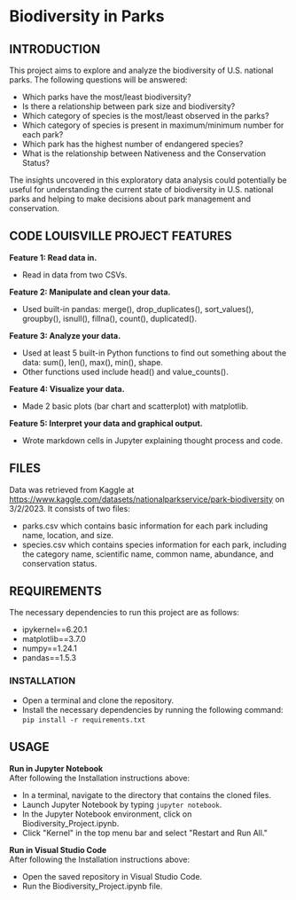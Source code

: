 # Biodiversity in Parks
## INTRODUCTION
This project aims to explore and analyze the biodiversity of U.S. national parks. The following questions will be answered:

-	Which parks have the most/least biodiversity?
-	Is there a relationship between park size and biodiversity?
-	Which category of species is the most/least observed in the parks?
-	Which category of species is present in maximum/minimum number for each park?
-	Which park has the highest number of endangered species?
-	What is the relationship between Nativeness and the Conservation Status?

The insights uncovered in this exploratory data analysis could potentially be useful for understanding the current state of biodiversity in U.S. national parks and helping to make decisions about park management and conservation.

## CODE LOUISVILLE PROJECT FEATURES
**Feature 1: Read data in.**
- Read in data from two CSVs.

**Feature 2: Manipulate and clean your data.**
- Used built-in pandas: merge(), drop_duplicates(), sort_values(), groupby(), isnull(), fillna(), count(), duplicated().

**Feature 3: Analyze your data.**
- Used at least 5 built-in Python functions to find out something about the data: sum(), len(), max(), min(), shape.
- Other functions used include head() and value_counts().

**Feature 4: Visualize your data.**
- Made 2 basic plots (bar chart and scatterplot) with matplotlib.

**Feature 5: Interpret your data and graphical output.**
- Wrote markdown cells in Jupyter explaining thought process and code.

## FILES
Data was retrieved from Kaggle at https://www.kaggle.com/datasets/nationalparkservice/park-biodiversity on 3/2/2023. It consists of two files:
- parks.csv which contains basic information for each park including name, location, and size.
- species.csv which contains species information for each park, including the category name, scientific name, common name, abundance, and conservation status.

## REQUIREMENTS
The necessary dependencies to run this project are as follows:
- ipykernel==6.20.1
- matplotlib==3.7.0
- numpy==1.24.1
- pandas==1.5.3

### INSTALLATION
- Open a terminal and clone the repository. 
- Install the necessary dependencies by running the following command: ```pip install -r requirements.txt```

## USAGE
**Run in Jupyter Notebook**  
After following the Installation instructions above:
- In a terminal, navigate to the directory that contains the cloned files.
- Launch Jupyter Notebook by typing ```jupyter notebook```.
- In the Jupyter Notebook environment, click on Biodiversity_Project.ipynb.
- Click "Kernel" in the top menu bar and select "Restart and Run All."

**Run in Visual Studio Code**  
After following the Installation instructions above:
- Open the saved repository in Visual Studio Code.
- Run the Biodiversity_Project.ipynb file.


